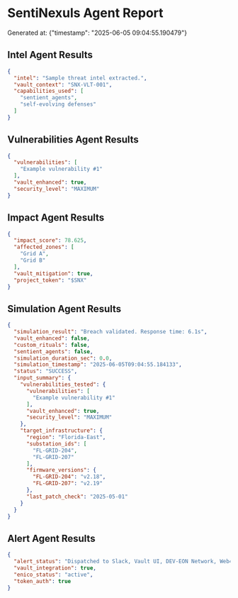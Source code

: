 # SentiNexuls Agent Report

Generated at: {"timestamp": "2025-06-05 09:04:55.190479"}

## Intel Agent Results
```json
{
  "intel": "Sample threat intel extracted.",
  "vault_context": "SNX-VLT-001",
  "capabilities_used": [
    "sentient_agents",
    "self-evolving defenses"
  ]
}
```

## Vulnerabilities Agent Results
```json
{
  "vulnerabilities": [
    "Example vulnerability #1"
  ],
  "vault_enhanced": true,
  "security_level": "MAXIMUM"
}
```

## Impact Agent Results
```json
{
  "impact_score": 78.625,
  "affected_zones": [
    "Grid A",
    "Grid B"
  ],
  "vault_mitigation": true,
  "project_token": "$SNX"
}
```

## Simulation Agent Results
```json
{
  "simulation_result": "Breach validated. Response time: 6.1s",
  "vault_enhanced": false,
  "custom_rituals": false,
  "sentient_agents": false,
  "simulation_duration_sec": 0.0,
  "simulation_timestamp": "2025-06-05T09:04:55.184133",
  "status": "SUCCESS",
  "input_summary": {
    "vulnerabilities_tested": {
      "vulnerabilities": [
        "Example vulnerability #1"
      ],
      "vault_enhanced": true,
      "security_level": "MAXIMUM"
    },
    "target_infrastructure": {
      "region": "Florida-East",
      "substation_ids": [
        "FL-GRID-204",
        "FL-GRID-207"
      ],
      "firmware_versions": {
        "FL-GRID-204": "v2.18",
        "FL-GRID-207": "v2.19"
      },
      "last_patch_check": "2025-05-01"
    }
  }
}
```

## Alert Agent Results
```json
{
  "alert_status": "Dispatched to Slack, Vault UI, DEV-EON Network, Web4 Dashboard",
  "vault_integration": true,
  "enico_status": "active",
  "token_auth": true
}
```

